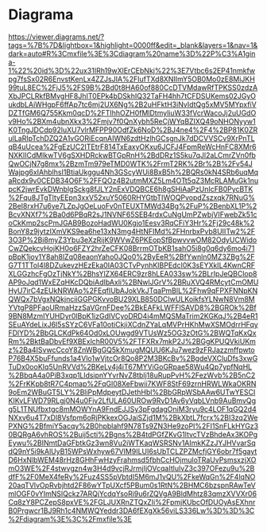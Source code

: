 # Diagrama


https://viewer.diagrams.net/?tags=%7B%7D&lightbox=1&highlight=0000ff&edit=_blank&layers=1&nav=1&dark=auto#R%3Cmxfile%3E%3Cdiagram%20name%3D%22P%C3%A1gina-1%22%20id%3D%22ux31IRh19wXlErCEbNkj%22%3E7Vtbc6s2EP41nmkfwpg7fsSx02R6EnvstKenLx4ZZJsJIA%2FIufTXd8XNIImY5OB0Mo0zE8MiJKH99tuL8EC%2FjJ5%2FS9B%2Bd0t8HA60of880CcDTVMdawRfTPKSS0zdzAXbJPCLRkfBMvgHF8JhIT0EPk4bDSkhIQ32TaFH4hh7tCFDSUKems02JGyOukdbLAiWHgpF6ffAp7tc6mj2UX6Ng%2B2uHFktH3iNvIdtQg5xMV5MYpxfiVDZTfGM6Q755Kkm0qcD%2FTIhhOZH0fMlDtmyliuW33fVcrWacoJj2uUGdOv9Ho%2BXm4ubnXkx3%2Fmjv7f0QnXybh5ReCjWYqBZIXQ49oNHONyyw1K0TngJDCdp92luXU7vlrMFPP90OdfZk6NoD%2BJ4ne4%2F4%2BP81K0ZRulLaRIpTchDZQ2A1vGORiEcqnAIWN6zdtHzlhGCsgnJk7dDCVVSCv9XrPnTLqB4uUcea%2FgEzUC2ITEtrF814TxEaxyOKxu6JCFJ4FpmReWcHnFC8XMr6NXKlICdMIkwTV6gSXHDRckwBTGpRnH%2BdDRz1S5ku7qJl2aLCmrZVn0fbQwOCjN7g8mx%2BzmTm979eTMD0WTK%2FrmT2RK%2Br%2B%2Fv54JWajpg6xIAhblhsI1BtiaUkggu4Nh3GScyWUi8BxB5h%2BQRs0kN4SRb6uqMqaRcdx9v0CEDB34O6F%2FFQOz4B2utmMXZ5Lm4OTt5qZ3McRLAMuGk1nupcK2jwrEvkDWnblgSckg8fJLY2nExVDQBCE6h8gSHiAaPzUnIcFB0PycBTK%2Fqu8JTgTltyEEpn3xxV52xuY5060RHYGtbTIWOQPvopdZszxqk7RNuG%2BeI8rxH7u6ye7LZpJgOeLuoFv0nTEUXTMWd34Bg%2FuP%2BenbXL1P%2BcvXNXf7%2Ba0d6PBqR2sJ1NVNF65SEB4rdxCuNgUmPZwbjVIFwebZk51coCkKmp2scPmJGAB9BozoHadWU0Kgjo1Eesv3RqCFiY3Hr%2Fj29c48k%2BonY8z9jytzIXmVKS9ea6he13xN3mg4HtNFIMd%2FHnrbxPvb8UIITw2%2F3O3P%2Bi8myZ3Ybu3eXzRijK9WVwZ6PKEopSfBpwvvwOM82OdyUCWidoCwZQekcvHojKH0o6FZY2hrZeCFK08BrrmOTbKB1sahO5i8g0q6dy6mo4i71pBpK1joy1Y8ah8lZq08eaonYaho0JQo0%2ByEeR%2BfYwnln0MZ3ZBg%2FG7T1TTol4l8DZukevzHEzEka0IA03CTvPynhKIBPEdcI0K3sEYXkIL4KwnCRFXLGGzhcFgOzTjNkY%2BhsYlZX64ERC9zr8hLEA033sw%2BLrIpJeQBClop8AP9oJqd1WxEZqHKcDQbiAdIbAxli%2BNwlJGrV%2BRuXVQ4RMcytCmOMUHyU7irC4zEUkNRWAo%2FEqfIUbAJokVkJTqaPmBlL%2Fhw9qFPXFNNpKNQWQx7bVgxNQkjnciiGGPGKvvoBU29XLB850DCIwULKoikfsYLNwN8Vm8MYVtgP8PFaoURmaHzzSaVGrnFDee%2BkEAFkLWFFlSAVD8%2BGROk%2Bf9BN8MzmIYUHDyr0lBpK1izGdIVCyoDRD4i4mMQSMaTrim2KGKqJ%2B4eR1SEuAYdeLixJ6I5sSYzC6VFa10otiCkjiXCdnZYaLqMVPrHKhMwXSMOdrrHFqyFDlYD%2BbGLCKdPk64Od0xLOUwgd9VTUsWz5OG3zOtG%2BWQTqKxQxRm%2BktBaDbvEf9XBExlchR00V5%2FTFXRx7mkP2J%2BGgKPUQVkiUKmz%2Ba4ISvwcCcoY8ZnWBgGQ5kXmugMQUU6KJu7wez9zFRJazzmffpwtoP76B4X5buFfunds1a4Vlo1wVjtcOr8Qo8P2M3BKcBv%2BgdeVXCluDfs3xwGTuDx0ooKIq5UnRVVd%2BKeLy4j4iT67MYViGoGRpae58Wu4Qp7ypfNqHL%2BbqA4a0PiB3xqp1LldsipnYYvrNvZ8tblj18uRupPvH%2FezWvb%2B5nC2%2FrKKpb8tR7C4pmap%2FqGl08XeFbwii7KWF8StF69zrnHRWLWkaOKRN9oEm2WBuGT5LY%2BliPpMdpeytDJethHbl%2BbGRpWSbAAw6UTwYESCIKIKvLFWD79RLgj0N4u0Fiv2LfULA60UROw9RvD1Av6yVqbLVnb9AuBmvQgg5L1TNUfbxtgc8mMOWYnA9FndEJJSy3pFgdagOniM3ryu9c4LOF1qGQ2d4NXxv6u4T7xDl8Vsfpm6oRjPKkexOGJaiSZjd1M%2BkXbtL7fcrx%2BI3zq2WePXNG%2BfmiY5acqy%2B0hpblahf9N78Ts9ZN3He9zoPI%2FI1SnFLkHYGz30BQRgA6vhROS%2Buij5cti%2Bgns%2B4tdPGfZKvG1ltvcTVzBhdeAx3KOPgEywu%2BINmtDaGFbtkGz3wn8Vu2iWTKaqWSRSNv1AImkKZzJYJHVvarSqdQ9nY5i9kAlUyB15WPsWxhyw67VIM9ILUI6sUbTCLZPZMcfjGY6obr7f5gaytD6HxNlbWEM48rHz8GHhFwHzyFrahmsd5fbhCcHOjmuloTRaUvPsmsxzjXOmO3WE%2F4stwvgzn4w3H4d9vcjRJrmjIjOVcqaItlulvZ3c397OFezu9u%2BdfF%2F0MeX4feRy%2Fuz4SS5pVbtdI5M6mJ1vQU%2FkeWqGn%2F4lqNO20aqTVlvOpRvbjhtd2F86wYTpUXcf5PBum0s1RtN%2BHMC6bzspnRAwTeVmlOGF0vYImNSlQckz7ARQjYcdqYsoRi9u6rZQVgA9BldMhtz83qmzXVVXr06Cq8zY8PCZepS8pxVE%2FGLJUXRnZTQxZIi%2FpmjKUbcOfDUOyAsEXhnrB0Prgwcr1BJ9Rh1c4NMWQYeddr3DA6fEXgXk56viLS336Lw%3D%3D%3C%2Fdiagram%3E%3C%2Fmxfile%3E
